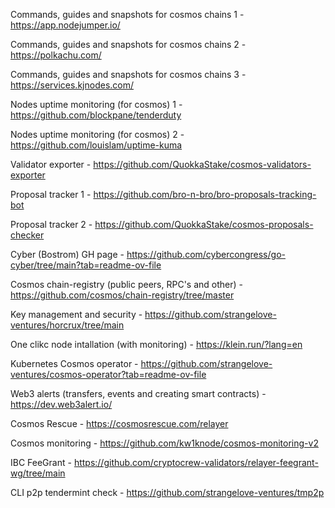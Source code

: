 Commands, guides and snapshots for cosmos chains 1 - https://app.nodejumper.io/

Commands, guides and snapshots for cosmos chains 2 - https://polkachu.com/

Commands, guides and snapshots for cosmos chains 3 - https://services.kjnodes.com/

Nodes uptime monitoring (for cosmos) 1 - https://github.com/blockpane/tenderduty

Nodes uptime monitoring (for cosmos) 2 - https://github.com/louislam/uptime-kuma

Validator exporter - https://github.com/QuokkaStake/cosmos-validators-exporter

Proposal tracker 1 - https://github.com/bro-n-bro/bro-proposals-tracking-bot

Proposal tracker 2 - https://github.com/QuokkaStake/cosmos-proposals-checker

Cyber (Bostrom) GH page - https://github.com/cybercongress/go-cyber/tree/main?tab=readme-ov-file

Cosmos chain-registry (public peers, RPC's and other) - https://github.com/cosmos/chain-registry/tree/master

Key management and security - https://github.com/strangelove-ventures/horcrux/tree/main

One clikc node intallation (with monitoring) - https://klein.run/?lang=en

Kubernetes Cosmos operator - https://github.com/strangelove-ventures/cosmos-operator?tab=readme-ov-file

Web3 alerts (transfers, events and creating smart contracts) - https://dev.web3alert.io/

Cosmos Rescue - https://cosmosrescue.com/relayer

Cosmos monitoring - https://github.com/kw1knode/cosmos-monitoring-v2

IBC FeeGrant - https://github.com/cryptocrew-validators/relayer-feegrant-wg/tree/main

CLI p2p tendermint check - https://github.com/strangelove-ventures/tmp2p
